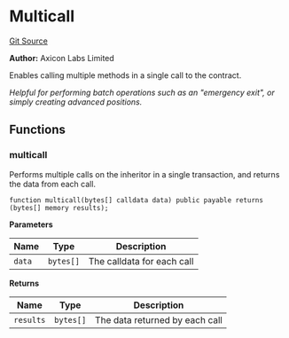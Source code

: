 # Multicall
[Git Source](https://github.com/panoptic-labs/panoptic-v1-core/blob/v1.0.x/contracts/base/Multicall.sol)

**Author:**
Axicon Labs Limited

Enables calling multiple methods in a single call to the contract.

*Helpful for performing batch operations such as an "emergency exit", or simply creating advanced positions.*


## Functions
### multicall

Performs multiple calls on the inheritor in a single transaction, and returns the data from each call.


```solidity
function multicall(bytes[] calldata data) public payable returns (bytes[] memory results);
```
**Parameters**

|Name|Type|Description|
|----|----|-----------|
|`data`|`bytes[]`|The calldata for each call|

**Returns**

|Name|Type|Description|
|----|----|-----------|
|`results`|`bytes[]`|The data returned by each call|


